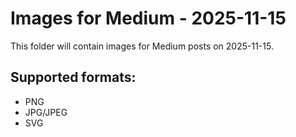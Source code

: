 # Images for Medium - 2025-11-15

This folder will contain images for Medium posts on 2025-11-15.

## Supported formats:
- PNG
- JPG/JPEG
- SVG
